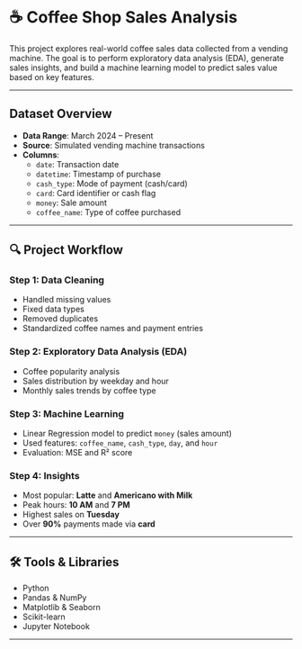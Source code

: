 # ☕ Coffee Shop Sales Analysis

This project explores real-world coffee sales data collected from a vending machine. The goal is to perform exploratory data analysis (EDA), generate sales insights, and build a machine learning model to predict sales value based on key features.

---

##  Dataset Overview

- **Data Range**: March 2024 – Present  
- **Source**: Simulated vending machine transactions  
- **Columns**:
  - `date`: Transaction date  
  - `datetime`: Timestamp of purchase  
  - `cash_type`: Mode of payment (cash/card)  
  - `card`: Card identifier or cash flag  
  - `money`: Sale amount  
  - `coffee_name`: Type of coffee purchased

---

## 🔍 Project Workflow

###  Step 1: Data Cleaning
- Handled missing values
- Fixed data types
- Removed duplicates
- Standardized coffee names and payment entries

###  Step 2: Exploratory Data Analysis (EDA)
- Coffee popularity analysis
- Sales distribution by weekday and hour
- Monthly sales trends by coffee type

###  Step 3: Machine Learning
- Linear Regression model to predict `money` (sales amount)
- Used features: `coffee_name`, `cash_type`, `day`, and `hour`
- Evaluation: MSE and R² score

###  Step 4: Insights
- Most popular: **Latte** and **Americano with Milk**
- Peak hours: **10 AM** and **7 PM**
- Highest sales on **Tuesday**
- Over **90%** payments made via **card**

---

## 🛠️ Tools & Libraries

- Python 
- Pandas & NumPy
- Matplotlib & Seaborn
- Scikit-learn
- Jupyter Notebook

---
